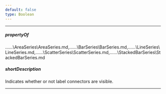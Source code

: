 ```yaml
---
default: false
type: Boolean
---
```

---
##### propertyOf
..\..\..\AreaSeries\AreaSeries.md,..\..\..\BarSeries\BarSeries.md,..\..\..\LineSeries\LineSeries.md,..\..\..\ScatterSeries\ScatterSeries.md,..\..\..\StackedBarSeries\StackedBarSeries.md

##### shortDescription
Indicates whether or not label connectors are visible.

---
